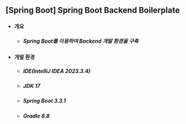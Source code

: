 ## [Spring Boot] Spring Boot Backend Boilerplate
- #### 개요
  - ##### Spring Boot를 이용하여 Backend 개발 환경을 구축

- #### 개발 환경
  - ##### IDE(IntelliJ IDEA 2023.3.4)
  - ##### JDK 17
  - ##### Spring Boot 3.3.1
  - ##### Gradle 8.8
